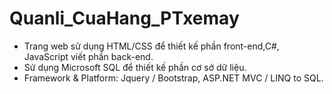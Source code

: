 # Quanli_CuaHang_PTxemay

- Trang web sử dụng HTML/CSS để thiết kế phần front-end,C#, JavaScript viết phần back-end.
- Sử dụng Microsoft SQL để thiết kế phần cơ sở dữ liệu.
- Framework & Platform: Jquery / Bootstrap, ASP.NET MVC / LINQ to SQL.
